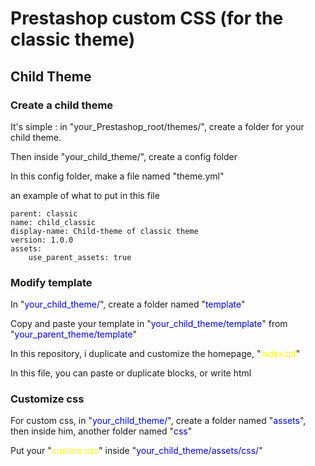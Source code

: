 <h1>Prestashop custom CSS (for the classic theme)</h1>

<h2>Child Theme</h2>

<h3>Create a child theme</h3>

<p>It's simple : in "your_Prestashop_root/themes/", create a folder for your child theme. </p>

<p>Then inside "your_child_theme/", create a config folder</p>
<p>In this config folder, make a file named "theme.yml"</p>


an example of what to put in this file
```
parent: classic
name: child_classic
display-name: Child-theme of classic theme
version: 1.0.0
assets:
    use_parent_assets: true
```

<h3>Modify template</h3>

<p>In "<span style="color:blue">your_child_theme/</span>", create a folder named "<span style="color:blue">template</span>"</p>
<p>Copy and paste your template in "<span style="color:blue">your_child_theme/template</span>" from "<span style="color:blue">your_parent_theme/template</span>"</p>
<p>In this repository, i duplicate and customize the homepage, "<span style="color:yellow">index.tpl</span>"</p>

<p>In this file, you can paste or duplicate blocks, or write html<p>

<h3>Customize css</h3>

<p>For custom css, in "<span style="color:blue">your_child_theme/</span>", create a folder named "<span style="color:blue">assets</span>", then inside him, another folder named "<span style="color:blue">css</span>"</p>
<p>Put your "<span style="color:yellow">custom.css</span>" inside "<span style="color:blue">your_child_theme/assets/css/</span>"</p>

